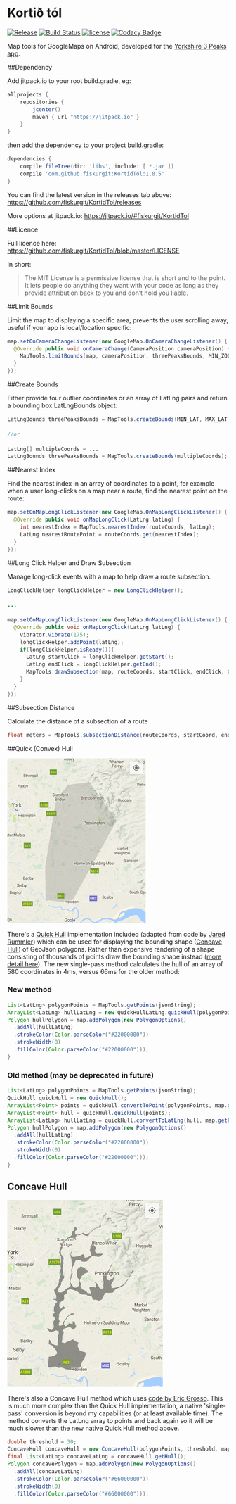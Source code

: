 # Kortið tól
[![Release](https://jitpack.io/v/fiskurgit/KortidTol.svg)](https://jitpack.io/#fiskurgit/KortidTol) [![Build Status](https://travis-ci.org/fiskurgit/KortidTol.svg?branch=master)](https://travis-ci.org/fiskurgit/KortidTol) [![license](https://img.shields.io/github/license/mashape/apistatus.svg?maxAge=2592000)](https://github.com/fiskurgit/KortidTol/blob/master/LICENSE) [![Codacy Badge](https://api.codacy.com/project/badge/Grade/a9f791f2fba04ae5905064680f5804a0)](https://www.codacy.com/app/fiskur/KortidTol?utm_source=github.com&amp;utm_medium=referral&amp;utm_content=fiskurgit/KortidTol&amp;utm_campaign=Badge_Grade)

Map tools for GoogleMaps on Android, developed for the [Yorkshire 3 Peaks app](https://play.google.com/store/apps/details?id=eu.fiskur.yorkshirethreepeaks).

##Dependency

Add jitpack.io to your root build.gradle, eg:

```groovy
allprojects {
    repositories {
        jcenter()
        maven { url "https://jitpack.io" }
    }
}
```

then add the dependency to your project build.gradle:

```groovy
dependencies {
    compile fileTree(dir: 'libs', include: ['*.jar'])
    compile 'com.github.fiskurgit:KortidTol:1.0.5'
}
```
You can find the latest version in the releases tab above: https://github.com/fiskurgit/KortidTol/releases

More options at jitpack.io: https://jitpack.io/#fiskurgit/KortidTol

##Licence

Full licence here: https://github.com/fiskurgit/KortidTol/blob/master/LICENSE

In short:

> The MIT License is a permissive license that is short and to the point. It lets people do anything they want with your code as long as they provide attribution back to you and don’t hold you liable.

##Limit Bounds

Limit the map to displaying a specific area, prevents the user scrolling away, useful if your app is local/location specific:

```java
map.setOnCameraChangeListener(new GoogleMap.OnCameraChangeListener() {
  @Override public void onCameraChange(CameraPosition cameraPosition) {
    MapTools.limitBounds(map, cameraPosition, threePeaksBounds, MIN_ZOOM);
  }
});
```

##Create Bounds

Either provide four outlier coordinates or an array of LatLng pairs and return a bounding box LatLngBounds object:

```java
LatLngBounds threePeaksBounds = MapTools.createBounds(MIN_LAT, MAX_LAT, MIN_LON, MAX_LON);

//or

LatLng[] multipleCoords = ...
LatLngBounds threePeaksBounds = MapTools.createBounds(multipleCoords);
```

##Nearest Index

Find the nearest index in an array of coordinates to a point, for example when a user long-clicks on a map near a route, find the nearest point on the route:

```java
map.setOnMapLongClickListener(new GoogleMap.OnMapLongClickListener() {
  @Override public void onMapLongClick(LatLng latLng) {
    int nearestIndex = MapTools.nearestIndex(routeCoords, latLng);
    LatLng nearestRoutePoint = routeCoords.get(nearestIndex);
  }
});
```

##Long Click Helper and Draw Subsection

Manage long-click events with a map to help draw a route subsection.

```java
LongClickHelper longClickHelper = new LongClickHelper();

...

map.setOnMapLongClickListener(new GoogleMap.OnMapLongClickListener() {
  @Override public void onMapLongClick(LatLng latLng) {
    vibrator.vibrate(175);
    longClickHelper.addPoint(latLng);
    if(longClickHelper.isReady()){
      LatLng startClick = longClickHelper.getStart();
      LatLng endClick = longClickHelper.getEnd();
      MapTools.drawSubsection(map, routeCoords, startClick, endClick, Color.parseColor("#ff00cc"));
    }
  }
});
```

##Subsection Distance

Calculate the distance of a subsection of a route

```java
float meters = MapTools.subsectionDistance(routeCoords, startCoord, endCoord);
```

##Quick (Convex) Hull

<img src='images/convex_hull.png'>

There's a [Quick Hull](https://en.wikipedia.org/wiki/Quickhull) implementation included (adapted from code by [Jared Rummler](http://jaredrummler.com/2014/11/13/android-bitmaps-convex-hull/)) which can be used for displaying the bounding shape ([Concave Hull](https://en.wikipedia.org/wiki/Convex_hull)) of GeoJson polygons. Rather than expensive rendering of a shape consisting of thousands of points draw the bounding shape instead ([more detail here](http://fiskur.eu/markdown/2015-11-13-getting-a-convex-hull-from-geojson.md)). The new single-pass method calculates the hull of an array of 580 coordinates in 4ms, versus 66ms for the older method:

### New method
```java
List<LatLng> polygonPoints = MapTools.getPoints(jsonString);
ArrayList<LatLng> hullLatLng = new QuickHullLatLng.quickHull(polygonPoints);
Polygon hullPolygon = map.addPolygon(new PolygonOptions()
  .addAll(hullLatLng)
  .strokeColor(Color.parseColor("#22000000"))
  .strokeWidth(0)
  .fillColor(Color.parseColor("#22000000")));
}
```

### Old method (may be deprecated in future)
```java
List<LatLng> polygonPoints = MapTools.getPoints(jsonString);
QuickHull quickHull = new QuickHull();
ArrayList<Point> points = quickHull.convertToPoint(polygonPoints, map.getProjection());
ArrayList<Point> hull = quickHull.quickHull(points);
ArrayList<LatLng> hullLatLng = quickHull.convertToLatLng(hull, map.getProjection());
Polygon hullPolygon = map.addPolygon(new PolygonOptions()
  .addAll(hullLatLng)
  .strokeColor(Color.parseColor("#22000000"))
  .strokeWidth(0)
  .fillColor(Color.parseColor("#22000000")));
}
```

## Concave Hull

<img src='images/concave_hulll.png'>

There's also a Concave Hull method which uses [code by Eric Grosso](http://www.rotefabrik.free.fr/concave_hull/). This is much more complex than the Quick Hull implementation, a native 'single-pass' conversion is beyond my capabilities (or at least available time). The method converts the LatLng array to points and back again so it will be much slower than the new native Quick Hull method above.
```java
double threshold = 30;
ConcaveHull concaveHull = new ConcaveHull(polygonPoints, threshold, map.getProjection());
final List<LatLng> concaveLatLng = concaveHull.getHull();
Polygon concavePolygon = map.addPolygon(new PolygonOptions()
  .addAll(concaveLatLng)
  .strokeColor(Color.parseColor("#66000000"))
  .strokeWidth(0)
  .fillColor(Color.parseColor("#66000000")));
```
